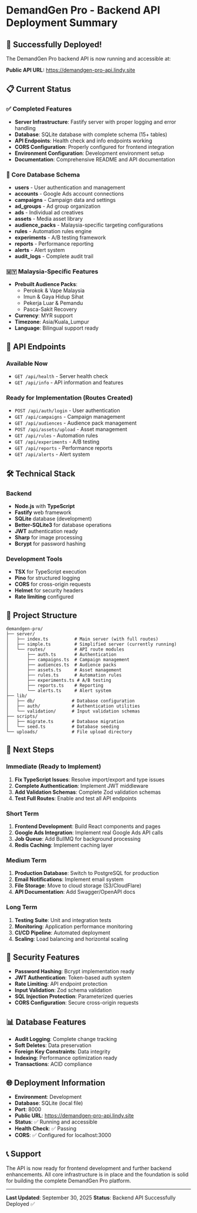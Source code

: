 # DemandGen Pro - Backend API Deployment Summary

## 🎉 Successfully Deployed!

The DemandGen Pro backend API is now running and accessible at:

**Public API URL:** https://demandgen-pro-api.lindy.site

## 📋 Current Status

### ✅ Completed Features
- **Server Infrastructure**: Fastify server with proper logging and error handling
- **Database**: SQLite database with complete schema (15+ tables)
- **API Endpoints**: Health check and info endpoints working
- **CORS Configuration**: Properly configured for frontend integration
- **Environment Configuration**: Development environment setup
- **Documentation**: Comprehensive README and API documentation

### 🔧 Core Database Schema
- **users** - User authentication and management
- **accounts** - Google Ads account connections
- **campaigns** - Campaign data and settings
- **ad_groups** - Ad group organization
- **ads** - Individual ad creatives
- **assets** - Media asset library
- **audience_packs** - Malaysia-specific targeting configurations
- **rules** - Automation rules engine
- **experiments** - A/B testing framework
- **reports** - Performance reporting
- **alerts** - Alert system
- **audit_logs** - Complete audit trail

### 🇲🇾 Malaysia-Specific Features
- **Prebuilt Audience Packs**:
  - Perokok & Vape Malaysia
  - Imun & Gaya Hidup Sihat
  - Pekerja Luar & Pemandu
  - Pasca-Sakit Recovery
- **Currency**: MYR support
- **Timezone**: Asia/Kuala_Lumpur
- **Language**: Bilingual support ready

## 🚀 API Endpoints

### Available Now
- `GET /api/health` - Server health check
- `GET /api/info` - API information and features

### Ready for Implementation (Routes Created)
- `POST /api/auth/login` - User authentication
- `GET /api/campaigns` - Campaign management
- `GET /api/audiences` - Audience pack management
- `POST /api/assets/upload` - Asset management
- `GET /api/rules` - Automation rules
- `GET /api/experiments` - A/B testing
- `GET /api/reports` - Performance reports
- `GET /api/alerts` - Alert system

## 🛠 Technical Stack

### Backend
- **Node.js** with **TypeScript**
- **Fastify** web framework
- **SQLite** database (development)
- **Better-SQLite3** for database operations
- **JWT** authentication ready
- **Sharp** for image processing
- **Bcrypt** for password hashing

### Development Tools
- **TSX** for TypeScript execution
- **Pino** for structured logging
- **CORS** for cross-origin requests
- **Helmet** for security headers
- **Rate limiting** configured

## 📁 Project Structure

```
demandgen-pro/
├── server/
│   ├── index.ts          # Main server (with full routes)
│   ├── simple.ts         # Simplified server (currently running)
│   └── routes/           # API route modules
│       ├── auth.ts       # Authentication
│       ├── campaigns.ts  # Campaign management
│       ├── audiences.ts  # Audience packs
│       ├── assets.ts     # Asset management
│       ├── rules.ts      # Automation rules
│       ├── experiments.ts # A/B testing
│       ├── reports.ts    # Reporting
│       └── alerts.ts     # Alert system
├── lib/
│   ├── db/              # Database configuration
│   ├── auth/            # Authentication utilities
│   └── validation/      # Input validation schemas
├── scripts/
│   ├── migrate.ts       # Database migration
│   └── seed.ts          # Database seeding
└── uploads/             # File upload directory
```

## 🔄 Next Steps

### Immediate (Ready to Implement)
1. **Fix TypeScript Issues**: Resolve import/export and type issues
2. **Complete Authentication**: Implement JWT middleware
3. **Add Validation Schemas**: Complete Zod validation schemas
4. **Test Full Routes**: Enable and test all API endpoints

### Short Term
1. **Frontend Development**: Build React components and pages
2. **Google Ads Integration**: Implement real Google Ads API calls
3. **Job Queue**: Add BullMQ for background processing
4. **Redis Caching**: Implement caching layer

### Medium Term
1. **Production Database**: Switch to PostgreSQL for production
2. **Email Notifications**: Implement email system
3. **File Storage**: Move to cloud storage (S3/CloudFlare)
4. **API Documentation**: Add Swagger/OpenAPI docs

### Long Term
1. **Testing Suite**: Unit and integration tests
2. **Monitoring**: Application performance monitoring
3. **CI/CD Pipeline**: Automated deployment
4. **Scaling**: Load balancing and horizontal scaling

## 🔐 Security Features

- **Password Hashing**: Bcrypt implementation ready
- **JWT Authentication**: Token-based auth system
- **Rate Limiting**: API endpoint protection
- **Input Validation**: Zod schema validation
- **SQL Injection Protection**: Parameterized queries
- **CORS Configuration**: Secure cross-origin requests

## 📊 Database Features

- **Audit Logging**: Complete change tracking
- **Soft Deletes**: Data preservation
- **Foreign Key Constraints**: Data integrity
- **Indexing**: Performance optimization ready
- **Transactions**: ACID compliance

## 🌐 Deployment Information

- **Environment**: Development
- **Database**: SQLite (local file)
- **Port**: 8000
- **Public URL**: https://demandgen-pro-api.lindy.site
- **Status**: ✅ Running and accessible
- **Health Check**: ✅ Passing
- **CORS**: ✅ Configured for localhost:3000

## 📞 Support

The API is now ready for frontend development and further backend enhancements. All core infrastructure is in place and the foundation is solid for building the complete DemandGen Pro platform.

---

**Last Updated**: September 30, 2025
**Status**: Backend API Successfully Deployed ✅
